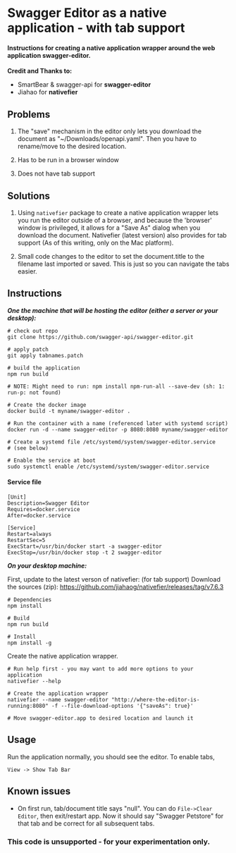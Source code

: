 
# Swagger Editor as a native application - with tab support

#### Instructions for creating a native application wrapper around the web application swagger-editor.

**Credit and Thanks to:**
 - SmartBear & swagger-api for **swagger-editor**
 - Jiahao for **nativefier**


## Problems

1. The "save" mechanism in the editor only lets you download the document as "~/Downloads/openapi.yaml". Then you have to rename/move to the desired location.

2. Has to be run in a browser window

3. Does not have tab support

## Solutions

1. Using `nativefier` package to create a native application wrapper lets you run the editor outside of a browser, and because the 'browser' window is privileged, it allows for a "Save As" dialog when you download the document. Nativefier (latest version) also provides for tab support (As of this writing, only on the Mac platform).

2. Small code changes to the editor to set the document.title to the filename last imported or saved. This is just so you can navigate the tabs easier.

## Instructions

***One the machine that will be hosting the editor (either a server or your desktop):***
```
# check out repo
git clone https://github.com/swagger-api/swagger-editor.git

# apply patch
git apply tabnames.patch

# build the application
npm run build

# NOTE: Might need to run: npm install npm-run-all --save-dev (sh: 1: run-p: not found)

# Create the docker image
docker build -t myname/swagger-editor .

# Run the container with a name (referenced later with systemd script)
docker run -d --name swagger-editor -p 8080:8080 myname/swagger-editor

# Create a systemd file /etc/systemd/system/swagger-editor.service
# (see below)

# Enable the service at boot
sudo systemctl enable /etc/systemd/system/swagger-editor.service
```

#### Service file
```
[Unit]
Description=Swagger Editor
Requires=docker.service
After=docker.service

[Service]
Restart=always
RestartSec=5
ExecStart=/usr/bin/docker start -a swagger-editor
ExecStop=/usr/bin/docker stop -t 2 swagger-editor
```

***On your desktop machine:***


First, update to the latest verson of nativefier: (for tab support)
Download the sources (zip): https://github.com/jiahaog/nativefier/releases/tag/v7.6.3
```
# Dependencies
npm install

# Build
npm run build

# Install
npm install -g
```

Create the native application wrapper.
```
# Run help first - you may want to add more options to your application
nativefier --help

# Create the application wrapper
nativefier --name swagger-editor "http://where-the-editor-is-running:8080" -f --file-download-options '{"saveAs": true}'

# Move swagger-editor.app to desired location and launch it

```

## Usage
Run the application normally, you should see the editor. To enable tabs,

`View -> Show Tab Bar`

## Known issues
 - On first run, tab/document title says "null". You can do `File->Clear Editor`, then exit/restart app. Now it should say "Swagger Petstore" for that tab and be correct for all subsequent tabs.

 ### **This code is unsupported - for your experimentation only.**
